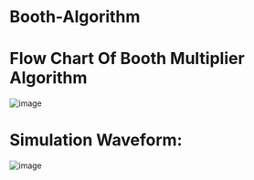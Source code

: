# Booth-Algorithm

# Flow Chart Of Booth Multiplier Algorithm

![image](https://user-images.githubusercontent.com/82434808/122650542-3532a600-d151-11eb-89a8-4e84bc0c404b.png)


# Simulation Waveform: 

![image](https://user-images.githubusercontent.com/82434808/122650594-7cb93200-d151-11eb-8059-91566c06fadd.png)





